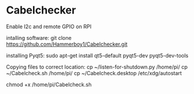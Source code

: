 # Cabelchecker

Enable I2c and remote GPIO on RPI

intalling software:
git clone https://github.com/Hammerboy1/Cabelchecker.git

installing Pyqt5:
sudo apt-get install qt5-default pyqt5-dev pyqt5-dev-tools

Copying files to correct location:
cp ~/listen-for-shutdown.py /home/pi/
cp ~/Cabelcheck.sh /home/pi/ 
cp ~/Cabelcheck.desktop  /etc/xdg/autostart

chmod +x /home/pi/Cabelcheck.sh
